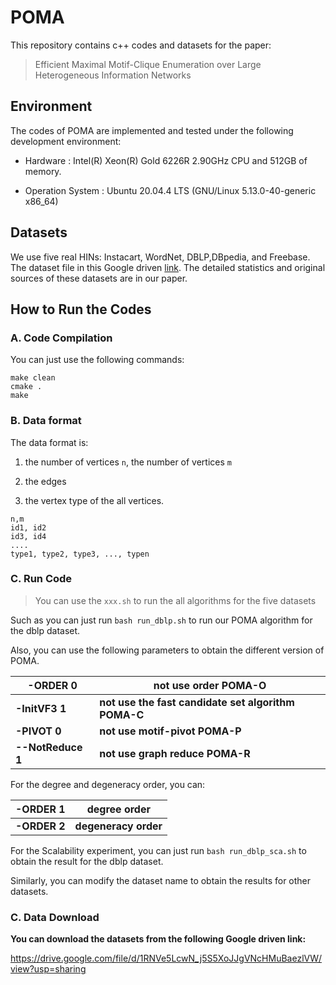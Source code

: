 # POMA

This repository contains c++ codes and datasets for the paper:

> Efficient Maximal Motif-Clique Enumeration over Large Heterogeneous Information Networks

## Environment

The codes of POMA are implemented and tested under the following development environment:

- Hardware : Intel(R) Xeon(R) Gold 6226R 2.90GHz CPU and 512GB of memory.

- Operation System : Ubuntu 20.04.4 LTS (GNU/Linux 5.13.0-40-generic x86_64)

  

## Datasets

We use five real HINs: Instacart, WordNet, DBLP,DBpedia, and Freebase. The dataset file in this Google driven [link](https://drive.google.com/file/d/1RNVe5LcwN_j5S5XoJJgVNcHMuBaezlVW/view?usp=sharing). The detailed statistics and original sources of these datasets are in our paper.

## How to Run the Codes

### A. Code Compilation

You can just use the following commands:

```shell
make clean
cmake .
make
```

### B. Data format

The data format is:

1. the number of vertices `n`, the number of vertices `m`

2. the edges
3. the vertex type of the all vertices. 

```
n,m
id1, id2
id3, id4
....
type1, type2, type3, ..., typen
```



### C. Run Code

> You can use the `xxx.sh` to run the all algorithms for the five datasets

Such as you can just run `bash run_dblp.sh` to run our POMA algorithm for the dblp dataset.

Also, you can use the following parameters to obtain the different version of POMA.

| **-ORDER 0**      | **not use order POMA-O**                            |
| ----------------- | --------------------------------------------------- |
| **-InitVF3 1**    | **not use the fast candidate set algorithm POMA-C** |
| **-PIVOT 0**      | **not use motif-pivot POMA-P**                      |
| **--NotReduce 1** | **not use graph reduce POMA-R**                     |

For the degree and degeneracy order, you can:

| **-ORDER 1** | **degree order**     |
| ------------ | -------------------- |
| **-ORDER 2** | **degeneracy order** |

For the Scalability experiment, you can just run `bash run_dblp_sca.sh` to obtain the result for the dblp dataset.

Similarly, you can modify the dataset name to obtain the results for other datasets.

### **C. Data Download**

**You can download the datasets from the following Google driven link:**

https://drive.google.com/file/d/1RNVe5LcwN_j5S5XoJJgVNcHMuBaezlVW/view?usp=sharing



